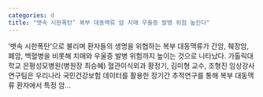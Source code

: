 ```yaml
---
categories: d
title: "뱃속 시한폭탄’ 복부 대동맥류 암 치매 우울증 발병 위험 높인다"
---
```

 ‘뱃속 시한폭탄’으로 불리며 환자들의 생명을 위협하는 복부 대동맥류가 간암, 췌장암, 폐암, 백혈병을 비롯해 치매와 우울증 발병 위험까지 높이는 것으로 나타났다. 가톨릭대학교 은평성모병원(병원장 최승혜) 혈관이식외과 황정기, 김미형 교수, 조형진 임상강사 연구팀은 우리나라 국민건강보험 데이터를 활용한 장기간 추적연구를 통해 복부 대동맥류 환자에서 특정 암...